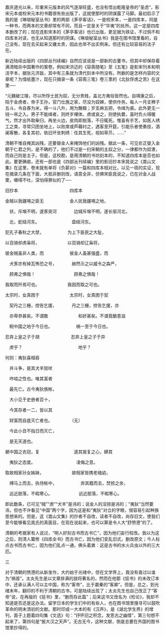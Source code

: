 嘉庆道光以来，珍重宋元版本的风气逐渐旺盛，也没有悟出乾隆皇帝的“圣虑”，影宋元本或校宋元本的书籍很有些出版了，这就使那时的阴谋露了马脚。最初启示了我的是《琳琅秘室丛书》里的两部《茅亭客话》，一是校宋本，一是四库本，同是一种书，而两本的文章却常有不同，而且一定是关于“华夷”的处所。这一定是四库本删改了的；现在连影宋本的《茅亭客话》也已出版，更足据为铁证，不过倘不和四库本对读，也无从知道那时的阴谋。《琳琅秘室丛书》我是在图书馆里看的，自己没有，现在去买起来又嫌太贵，因此也举不出实例来。但还有比较容易的法子在。

新近陆续出版的《四部丛刊续编》自然应该说是一部新的古董书，但其中却保存着满清暗杀中国著作的案卷。例如宋洪迈的《容斋随笔》至《五笔》是影宋刊本和明活字本，据张元济跋，其中有三条就为清代刻本中所没有。所删的是怎样内容的文章呢？为惜纸墨汁，现在只摘录一条《容斋三笔》卷三里的《北狄俘虏之苦》在这里──

  

“元魏破江陵，尽以所俘士民为奴，无分贵贱，盖北方夷俗皆然也。自靖康之后，陷于金虏者，帝子王孙，官门仕族之家，尽没为奴婢，使供作务。每人一月支稗子五斗，令自舂为米，得一斗八升，用为餱粮；岁支麻五把，令缉为裘。此外更无一钱一帛之入。男子不能缉者，则终岁裸体。虏或哀之，则使执爨，虽时负火得暖气，然才出外取柴归，再坐火边，皮肉即脱落，不日辄死。惟喜有手艺，如医人绣工之类，寻常只团坐地上，以败席或芦藉衬之，遇客至开筵，引能乐者使奏技，酒阑客散，各复其初，依旧环坐刺绣：任其生死，视如草芥。……”

  

清朝不惟自掩其凶残，还要替金人来掩饰他们的凶残。据此一条，可见俞正燮入金朝于仁君之列，是不确的了，他们不过是一扫宋朝的主奴之分，一律都作为奴隶，而自己则是主子。但是，这校勘，是用清朝的书坊刻本的，不知道四库本是否也如此。要更确凿，还有一部也是《四部丛刊续编》里的影旧抄本宋晁说之《嵩山文集》在这里，卷末就有单将《负薪对》一篇和四库本相对比，以见一斑的实证，现在摘录几条在下面，大抵非删则改，语意全非，仿佛宋臣晁说之，已在对金人战栗，嗫嚅不吐，深怕得罪似的了──

  

旧抄本　　　　　　　　　　　　四库本

金贼以我疆埸之臣无　　　　　　金人扰我疆埸之地，

　状，斥堠不明，遂豕突河　　　　边城斥堠不明，遂长驱河北，

　北，蛇结河东。　　　　　　　　盘结河东。

犯孔子春秋之大禁，　　　　　　为上下臣民之大耻，

以百骑却虏枭将，　　　　　　　以百骑却辽枭将，

彼金贼虽非人类，而　　　　　　彼金人虽甚强盛，而

　犬豕亦有掉瓦怖恐之号，　　　　赫然示之以威令之森严，

　顾弗之惧哉！　　　　　　　　　顾弗之惧哉！

我取而歼焉可也。　　　　　　　我因而取之可也。

太宗时，女真困于　　　　　　　太宗时，女真困于契

　契丹之三栅，控告乞援，　　　　丹之三栅，控告乞援，亦

　亦卑恭甚矣。不谓敢　　　　　　　和好甚矣。不谓竟酿患滋

　睨中国之地于今日也。　　　　　　祸一至于今日也。

忍弃上皇之子于胡 　　　　　　　忍弃上皇之子于异

　虏乎？　　　　　　　　　　　　　地乎？

何则：夷狄喜相吞

　并斗争，是其犬羊狺吠

　咋啮之性也。唯其富者

　最先亡。古今夷狄族帐，

　大小见于史册者百十，

　今其存者一二，皆以其

　财富而自底灭亡者也。　　　　　（无）

　今此小丑不指日而灭亡，

　是无天道也。

褫中国之衣冠，复　　　　　　　　遂其报复之心，肆其

　夷狄之态度。 　 　　　　　　　　凌侮之意。

取故相家孙女姊妹，　　　　　　　故相家皆携老襁幼，

　缚马上而去，执侍帐中， 　　 　　　弃其籍而去，焚掠之余，

　远近胆落，不暇寒心。 　　 　　 　 远近胆落，不暇寒心。

  

即此数条，已可见“贼”“虏”“犬羊”是讳的；说金人的淫掠是讳的；“夷狄”当然要讳，但也不许看见“中国”两个字，因为这是和“夷狄”对立的字眼，很容易引起种族思想来的。但是，这《嵩山文集》的抄者不自改，读者不自改，尚存旧文，使我们至今能够看见晁氏的真面目，在现在说起来，也可以算是令人大“舒愤懑”的了。

清朝的考据家有人说过，“明人好刻古书而古书亡”，因为他们妄行校改。我以为这之后，则清人纂修《四库全书》而古书亡，因为他们变乱旧式，删改原文；今人标点古书而古书亡，因为他们乱点一通，佛头着粪：这是古书的水火兵虫以外的三大厄。

  

三

  

对于清朝的愤懑的从新发作，大约始于光绪中，但在文学界上，我没有查过以谁为“祸首”。太炎先生是以文章排满的骁将著名的，然而在他那《訄书》的未改订本中，还承认满人可以主中国，称为“客帝”，比于嬴秦的“客卿”。但是，总之，到光绪末年，翻印的不利于清朝的古书，可是陆续出现了；太炎先生也自己改正了“客帝”说，在再版的《訄书》里，“删而存此篇”；后来这书又改名为《检论》，我却不知道是否还是这办法。留学日本的学生们中的有些人，也在图书馆里搜寻可以鼓吹革命的明末清初的文献。那时印成一大本的有《汉声》，是《湖北学生界》的增刊，面子上题着四句集《文选》句：“抒怀旧之积念，发思古之幽情”，第三句想不起来了，第四句是“振大汉之天声”。无古无今，这种文献，倒是总要在外国的图书馆里抄得的。